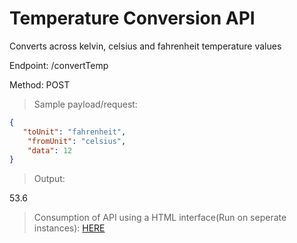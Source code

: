 # Temperature Conversion API
Converts across kelvin, celsius and fahrenheit temperature values


Endpoint: /convertTemp

Method: POST


> Sample payload/request:

```JSON
{
   "toUnit": "fahrenheit",
    "fromUnit": "celsius",
    "data": 12
}
```

> Output:


53.6


>Consumption of API using a HTML interface(Run on seperate instances): [HERE](https://github.com/minusZeroo/tempconverter/blob/master/temp.html)
